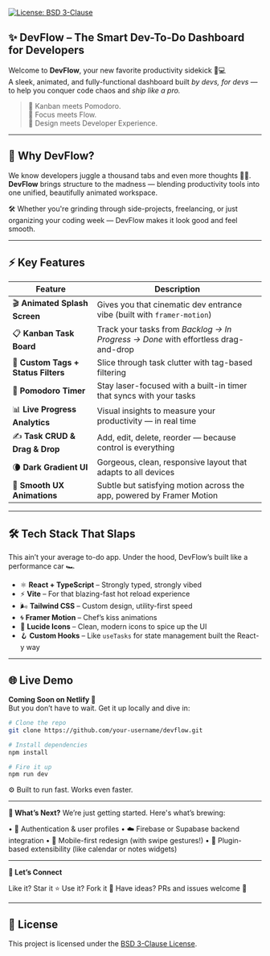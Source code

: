 [![License: BSD 3-Clause](https://img.shields.io/badge/License-BSD_3--Clause-yellow.svg)](https://opensource.org/licenses/BSD-3-Clause)


## ✨ DevFlow – The Smart Dev-To-Do Dashboard for Developers

Welcome to **DevFlow**, your new favorite productivity sidekick 🧠💻  
A sleek, animated, and fully-functional dashboard built *by devs, for devs* — to help you conquer code chaos and *ship like a pro.*

> 🧩 Kanban meets Pomodoro.  
> 🎯 Focus meets Flow.  
> 🌈 Design meets Developer Experience.

---

## 🌟 Why DevFlow?

We know developers juggle a thousand tabs and even more thoughts 🧃💭.  
**DevFlow** brings structure to the madness — blending productivity tools into one unified, beautifully animated workspace.

🛠️ Whether you're grinding through side-projects, freelancing, or just organizing your coding week — DevFlow makes it look good and feel smooth.

---

## ⚡ Key Features

| Feature | Description |
|--------|-------------|
| 🎬 **Animated Splash Screen** | Gives you that cinematic dev entrance vibe (built with `framer-motion`) |
| 📋 **Kanban Task Board** | Track your tasks from *Backlog → In Progress → Done* with effortless drag-and-drop |
| 🔖 **Custom Tags + Status Filters** | Slice through task clutter with tag-based filtering |
| 🍅 **Pomodoro Timer** | Stay laser-focused with a built-in timer that syncs with your tasks |
| 📊 **Live Progress Analytics** | Visual insights to measure your productivity — in real time |
| ✍️ **Task CRUD & Drag & Drop** | Add, edit, delete, reorder — because control is everything |
| 🌘 **Dark Gradient UI** | Gorgeous, clean, responsive layout that adapts to all devices |
| 🎨 **Smooth UX Animations** | Subtle but satisfying motion across the app, powered by Framer Motion |

---

## 🛠️ Tech Stack That Slaps

This ain’t your average to-do app. Under the hood, DevFlow’s built like a performance car 🏎️

- ⚛️ **React + TypeScript** – Strongly typed, strongly vibed
- ⚡ **Vite** – For that blazing-fast hot reload experience
- 🌬️ **Tailwind CSS** – Custom design, utility-first speed
- 🌀 **Framer Motion** – Chef’s kiss animations
- 🧩 **Lucide Icons** – Clean, modern icons to spice up the UI
- 🪝 **Custom Hooks** – Like `useTasks` for state management built the React-y way

---

## 🌐 Live Demo

**Coming Soon on Netlify 🚧**  
But you don’t have to wait. Get it up locally and dive in:

```bash
# Clone the repo
git clone https://github.com/your-username/devflow.git

# Install dependencies
npm install

# Fire it up
npm run dev

```
⚙️ Built to run fast. Works even faster.

---
 
**🧠 What’s Next?**
We’re just getting started. Here's what’s brewing:

• 🔐 Authentication & user profiles
• ☁️ Firebase or Supabase backend integration
• 📱 Mobile-first redesign (with swipe gestures!)
• 🧩 Plugin-based extensibility (like calendar or notes widgets)

---

**🙌 Let’s Connect**

Like it? Star it ⭐
Use it? Fork it 🍴
Have ideas? PRs and issues welcome 🚀

---

## 📄 License

This project is licensed under the [BSD 3-Clause License](./LICENSE).
